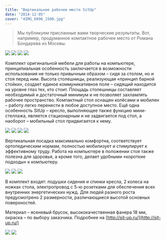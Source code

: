 ```yaml
---
title: "Вертикальное рабочее место SitUp"
date: "2014-12-05"
cover: "4IMG_6996_1500.jpg"
---
```


> Мы публикуем присланные вами творческие результаты. Вот, например, продуманное компактное рабочее место от Романа Бондарева из Москвы.

![](./images/3rd_01.jpg)
![](./images/3rd_09.jpg)
![](./images/3rd_10.jpg)
![](./images/3rd_11.jpg)


Комплект оригинальной мебели для работы на компьютере, принципиальная особенность заключается в возможности использования не только привычным образом – сидя за столом, но и стоя перед ним. Высота столешницы, реализующая «принцип барной стойки», создает единое коммуникативное поле – сидящий находится на уровне глаз тех, кто стоит. Площадь столешницы составляет необходимый и достаточный минимум и не позволяет захламлять рабочее пространство. Компактный стол оснащен колёсами и мобилен – работу легко перенести в любое доступное место. Ещё одна особенность SitUp – кресло, выполняющее также функцию мини-стеллажа, является стационарным и не задвигается под стол, а наоборот – мобильный стол придвигается к нему.

![](./images/5IMG_6937_1500.jpg)
![](./images/5IMG_6938_1500.jpg)
![](./images/3IMG_6999_1500.jpg)
![](./images/3IMG_7008_1500.jpg)

Вертикальная посадка максимально комфортна, соответствует ортопедическим нормам, полностью мобилизует и стимулирует к эффективному труду. Работа на компьютере в положении стоя также полезна для здоровья, а кроме того, делает удобными «короткие подходы» к компьютеру.

![](./images/1IMG_7017_1500.jpg)
![](./images/2IMG_6987_1500.jpg)
![](./images/2IMG_6992_1500.jpg)

В комплект входят: подушки сидения и спинки кресла, 2 колеса на ножках стола, электропровод с 5-ю розетками для обеспечения всех внутренних энергетических нужд. Для людей разного роста предусмотрено 2 размерности, различающиеся высотой основных поверхностей.

Материал – ясеневый брусок, высококачественная фанера 18 мм, окраска – по выбору заказчика. Подробнее на [http://sit-up.ru/](http://sit-up.ru/)

![](./images/IMG_1996_OK.jpg)
![](./images/IMG_2041_OK.jpg)